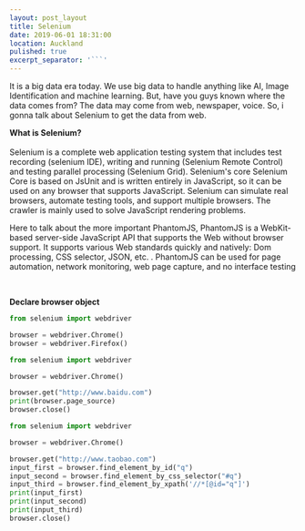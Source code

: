 ```yaml
---
layout: post_layout
title: Selenium
date: 2019-06-01 18:31:00
location: Auckland
pulished: true
excerpt_separator: '```'
---
```


It is a big data era today. We use big data to handle anything like AI, Image Identification and machine learning. But, have you guys known where the data comes from? The data may come from web, newspaper, voice. So, i gonna talk about Selenium to get the data from web.

**What is Selenium?&nbsp; &nbsp;** &nbsp; &nbsp; &nbsp; &nbsp; &nbsp; &nbsp; &nbsp; &nbsp; &nbsp; &nbsp; &nbsp; &nbsp; &nbsp; &nbsp; &nbsp; &nbsp; &nbsp; &nbsp; &nbsp; &nbsp; &nbsp; &nbsp; &nbsp; &nbsp; &nbsp; &nbsp; &nbsp; &nbsp; &nbsp; &nbsp; &nbsp; &nbsp; &nbsp; &nbsp; &nbsp; &nbsp; &nbsp; &nbsp; &nbsp; &nbsp; &nbsp; &nbsp; &nbsp; &nbsp; &nbsp; &nbsp; &nbsp; &nbsp; &nbsp;&nbsp;<br>Selenium is a complete web application testing system that includes test recording (selenium IDE), writing and running (Selenium Remote Control) and testing parallel processing (Selenium Grid). Selenium's core Selenium Core is based on JsUnit and is written entirely in JavaScript, so it can be used on any browser that supports JavaScript. Selenium can simulate real browsers, automate testing tools, and support multiple browsers. The crawler is mainly used to solve JavaScript rendering problems.

Here to talk about the more important PhantomJS, PhantomJS is a WebKit-based server-side JavaScript API that supports the Web without browser support. It supports various Web standards quickly and natively: Dom processing, CSS selector, JSON, etc. . PhantomJS can be used for page automation, network monitoring, web page capture, and no interface testing

&nbsp;

**Declare browser object**
```python
from selenium import webdriver

browser = webdriver.Chrome()
browser = webdriver.Firefox()
```
```python
from selenium import webdriver

browser = webdriver.Chrome()

browser.get("http://www.baidu.com")
print(browser.page_source)
browser.close() 
```
```python
from selenium import webdriver

browser = webdriver.Chrome()

browser.get("http://www.taobao.com")
input_first = browser.find_element_by_id("q")
input_second = browser.find_element_by_css_selector("#q")
input_third = browser.find_element_by_xpath('//*[@id="q"]')
print(input_first)
print(input_second)
print(input_third)
browser.close()
```
